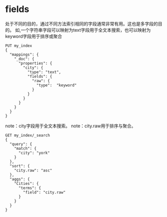 
# fields
处于不同的目的，通过不同方法索引相同的字段通常非常有用。这也是多字段的目的。
如,一个字符串字段可以映射为text字段用于全文本搜索，也可以映射为keyword字段用于排序或聚合

```
PUT my_index
{
  "mappings": {
    "_doc": {
      "properties": {
        "city": {
          "type": "text",
          "fields": {
            "raw": { 
              "type":  "keyword"
            }
          }
        }
      }
    }
  }
}
```

note：city字段用于全文本搜索。
note：city.raw用于排序与聚合。
```
GET my_index/_search
{
  "query": {
    "match": {
      "city": "york" 
    }
  },
  "sort": {
    "city.raw": "asc" 
  },
  "aggs": {
    "Cities": {
      "terms": {
        "field": "city.raw" 
      }
    }
  }
}
```





















